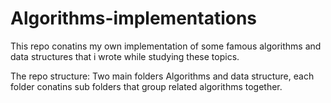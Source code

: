 # Algorithms-implementations
This repo conatins my own implementation of some famous algorithms and data structures that i wrote while studying these topics.

The repo structure:
Two main folders Algorithms and data structure, each folder conatins sub folders that group related algorithms together.

